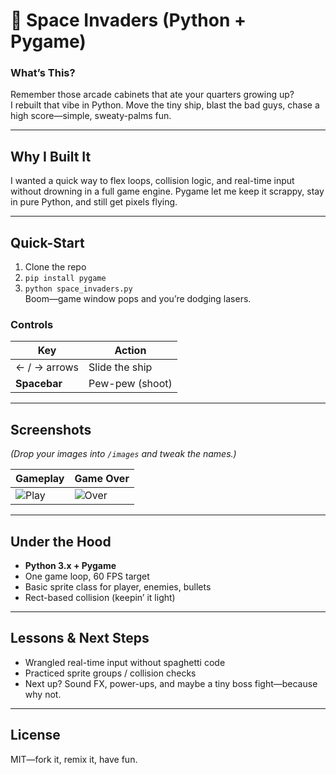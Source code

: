 # 👾  Space Invaders (Python + Pygame)

### What’s This?
Remember those arcade cabinets that ate your quarters growing up?  
I rebuilt that vibe in Python. Move the tiny ship, blast the bad guys, chase a high score—simple, sweaty-palms fun.

---

## Why I Built It
I wanted a quick way to flex loops, collision logic, and real-time input without drowning in a full game engine. Pygame let me keep it scrappy, stay in pure Python, and still get pixels flying.

---

## Quick-Start
1. Clone the repo  
2. `pip install pygame`  
3. `python space_invaders.py`  
Boom—game window pops and you’re dodging lasers.

### Controls
| Key            | Action            |
| -------------- | ----------------- |
| ← / → arrows   | Slide the ship    |
| **Spacebar**   | Pew-pew (shoot)   |

---

## Screenshots
*(Drop your images into `/images` and tweak the names.)*

| Gameplay | Game Over |
| -------- | --------- |
| ![Play](images/gameplay.png) | ![Over](images/game_over.png) |

---

## Under the Hood
* **Python 3.x + Pygame**  
* One game loop, 60 FPS target  
* Basic sprite class for player, enemies, bullets  
* Rect-based collision (keepin’ it light)

---

## Lessons & Next Steps
* Wrangled real-time input without spaghetti code  
* Practiced sprite groups / collision checks  
* Next up? Sound FX, power-ups, and maybe a tiny boss fight—because why not.

---

## License
MIT—fork it, remix it, have fun.

